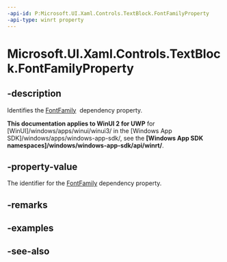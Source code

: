 ```yaml
---
-api-id: P:Microsoft.UI.Xaml.Controls.TextBlock.FontFamilyProperty
-api-type: winrt property
---
```


<!-- Property syntax
public Windows.UI.Xaml.DependencyProperty FontFamilyProperty { get; }
-->

# Microsoft.UI.Xaml.Controls.TextBlock.FontFamilyProperty

## -description
Identifies the [FontFamily](textblock_fontfamily.md)  dependency property.

**This documentation applies to WinUI 2 for UWP** for [WinUI]/windows/apps/winui/winui3/ in the [Windows App SDK]/windows/apps/windows-app-sdk/, see the **[Windows App SDK namespaces]/windows/windows-app-sdk/api/winrt/**.

## -property-value
The identifier for the [FontFamily](textblock_fontfamily.md) dependency property.

## -remarks

## -examples

## -see-also
